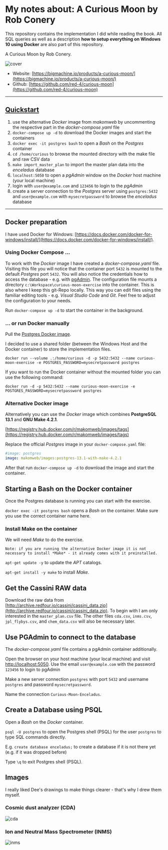 # My notes about: A Curious Moon by Rob Conery

This repository contains the implementation I did while reading the book. All SQL queries as well as a description **how to setup everything on Windows 10 using Docker** are also part of this repository.

A Curious Moon by Rob Conery.

![cover](./images/cover.png)

- Website: [https://bigmachine.io/products/a-curious-moon/](https://bigmachine.io/products/a-curious-moon/)
- Github: [https://github.com/red-4/curious-moon](https://github.com/red-4/curious-moon)

---

## [Quickstart](./quickstart.md)

1. use the alternative _Docker_ image from _makomweb_ by uncommenting the respective part in the _docker-compose.yaml_ file
2. `docker-compose up -d` to download the Docker images and start the containers
3. `docker exec -it postgres bash` to open a _Bash_ on the _Postgres_ container
4. `cd /home/curious` to browse the mounted directory with the make file and raw CSV data
5. `make import_master_plan` to import the master plan data into the _enceladus_ database
6. `localhost:5050` to open a _pgAdmin_ window on the _Docker_ host machine (your local machine)
7. login with `user@example.com` and `123456` to login to the _pgAdmin_
8. create a server connection to the _Postgres_ server using `postgres:5432` and `user@example.com` with `mysecretpassword` to browse the _enceladus_ database

---

## Docker preparation

I have used Docker for Windows: [https://docs.docker.com/docker-for-windows/install/](https://docs.docker.com/docker-for-windows/install/).

### Using Docker Compose ...

To work with the _Docker_ image I have created a *docker-compose.yaml* file. 
Visiting this file you will notice that the container port `5432` is mounted to the default _Postgres_ port `5432`.
You will also notice the credentials how to access the database - e.g. with [pgAdmin](https://www.pgadmin.org/).
The configuration file mounts a directory `c:\Workspace\curious-moon-exercise` into the container. This is also where I keep this git-Repo locally.
This way you can edit files using the familiar editing tools - e.g. _Visual Studio Code_ and _Git_.
Feel free to adjust the configuration to your needs.

Run `docker-compose up -d` to start the container in the background. 

### ... or run Docker manually

Pull the [Postgres Docker image](https://hub.docker.com/_/postgres).

I decided to use a shared folder (between the Windows Host and the Docker container) to store the implementation files.

`docker run --volume .:/home/curious -d -p 5432:5432 --name curious-moon-exercise -e POSTGRES_PASSWORD=mysecretpassword postgres`

If you want to run the Docker container without the mounted folder you can use the following command:

`docker run -d -p 5432:5432 --name curious-moon-exercise -e POSTGRES_PASSWORD=mysecretpassword postgres`

### Alternative Docker image

Alternatively you can use the *Docker* image which combines **PostgreSQL 13.1** and **GNU Make 4.2.1**.

[https://registry.hub.docker.com/r/makomweb/images/tags](https://registry.hub.docker.com/r/makomweb/images/tags)

Replace the official *Postgres* image in your `docker-compose.yaml` file:

~~~yaml
#image: postgres
image: makomweb/images:postgres-13.1-with-make-4.2.1
~~~

After that run `docker-compose up -d` to download the image and start the container.

## Starting a Bash on the Docker container

Once the Postgres database is running you can start with the exercise.

`docker exec -it postgres bash` opens a _Bash_ on the container.
Make sure you use the correct container name here.

### Install Make on the container

We will need *Make* to do the exercise.

~~~
Note: if you are running the alternative Docker image it is not necessary to install *Make* - it already comes with it preinstalled.
~~~

`apt-get update -y` to update the *APT* catalogs.

`apt-get install -y make` to install _Make_.

## Get the Cassini RAW data

Download the raw data from [http://archive.redfour.io/cassini/cassini_data.zip](http://archive.redfour.io/cassini/cassini_data.zip). To begin with I am only interested in the `master_plan.csv` file. The other files `cda.csv`, `inms.csv`, `jpl_flybys.csv`, and `chem_data.csv` will also be necessary later.

## Use PGAdmin to connect to the database

The _docker-compose.yaml_ file contains a pgAdmin container additionally.

Open the browser on your host machine (your local machine) and visit [http://localhost:5050](http://localhost:5050). Use the email `user@example.com` with the password `123456` to login to pgAdmin

Make a new server connection `postgres` with port `5432` and username `postgres` and password `mysecretpassword`.

Name the connection `Curious-Moon-Enceladus`.

## Create a Database using PSQL

Open a *Bash* on the *Docker* container.

`psql -U postgres` to open the Postgres shell (PSQL) for the user `postgres` to type SQL commands directly.

E.g. `create database enceladus;` to create a database if it is not there yet (e.g. if it was dropped before)

Type `\q` to exit Postgres shell (PSQL).

## Images

I really liked Dee's drawings to make things clearer - that's why I drew them myself.

### Cosmic dust analyzer (CDA)

![cda](./images/cda.png)

### Ion and Neutral Mass Spectrometer (INMS)

![inms](./images/inms.png)